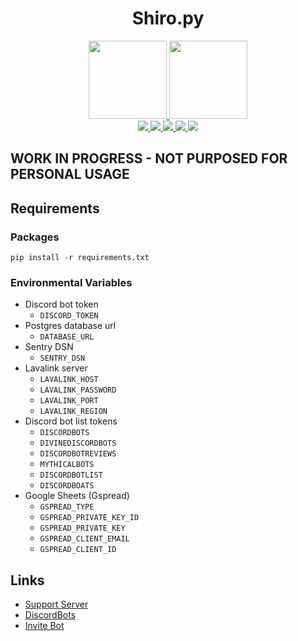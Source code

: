<div align="center">
  <h1>Shiro.py</h1>
  <a href="https://discordbots.org/bot/593116701281746955">
    <img src="https://cdn.discordapp.com/app-icons/593116701281746955/f3ab56b8d306025937032e5ce07efb4b.png" height="125px">
  </a>
  <a href="https://discordbots.org/bot/593116701281746955">
    <img src="https://discordbots.org/api/widget/593116701281746955.svg" height="125px">
  </a>
  <br>
  <a href="https://discordbots.org/bot/593116701281746955">
    <img src="https://api.codacy.com/project/badge/Grade/13cffdffc33045ee9dea2a6a45535ba3">
  </a>
  <a href="https://discordbots.org/bot/593116701281746955">
    <img src="https://api.travis-ci.org/MrSpinne/Shiro.py.svg?branch=unstable">
  </a>
  <a href="https://discordbots.org/bot/593116701281746955">
    <img src="https://img.shields.io/badge/python-3.7-blue">
  </a>
  <a href="https://discordbots.org/bot/593116701281746955">
    <img src="https://img.shields.io/badge/version-1.3-orange">
  </a>
  <a href="https://discordbots.org/bot/593116701281746955">
    <img src="https://img.shields.io/discord/600761022089003021">
  </a>
</div>

## WORK IN PROGRESS - NOT PURPOSED FOR PERSONAL USAGE

## Requirements
### Packages
    pip install -r requirements.txt
### Environmental Variables 
* Discord bot token
    * `DISCORD_TOKEN`
* Postgres database url
    * `DATABASE_URL`
* Sentry DSN
    * `SENTRY_DSN`
* Lavalink server
    * `LAVALINK_HOST`
    * `LAVALINK_PASSWORD`
    * `LAVALINK_PORT`
    * `LAVALINK_REGION`
* Discord bot list tokens
    * `DISCORDBOTS`
    * `DIVINEDISCORDBOTS` 
    * `DISCORDBOTREVIEWS`
    * `MYTHICALBOTS`
    * `DISCORDBOTLIST`
    * `DISCORDBOATS`
* Google Sheets (Gspread)
    * `GSPREAD_TYPE`
    * `GSPREAD_PRIVATE_KEY_ID`
    * `GSPREAD_PRIVATE_KEY`
    * `GSPREAD_CLIENT_EMAIL`
    * `GSPREAD_CLIENT_ID`

## Links
* [Support Server](https://discord.gg/5z4z8kh)
* [DiscordBots](https://discordbots.org/bot/593116701281746955)
* [Invite Bot](https://discordapp.com/oauth2/authorize?client_id=593116701281746955&permissions=3238976&scope=bot)
